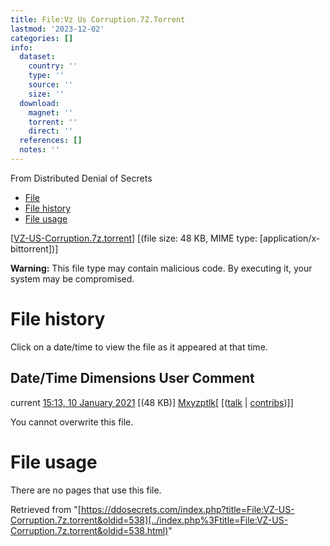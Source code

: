 ```yaml
---
title: File:Vz Us Corruption.7Z.Torrent
lastmod: '2023-12-02'
categories: []
info:
  dataset:
    country: ''
    type: ''
    source: ''
    size: ''
  download:
    magnet: ''
    torrent: ''
    direct: ''
  references: []
  notes: ''
---
```




From Distributed Denial of Secrets

- [File](./File:VZ-US-Corruption.7z.torrent.html#file)
- [File history](./File:VZ-US-Corruption.7z.torrent.html#filehistory)
- [File usage](./File:VZ-US-Corruption.7z.torrent.html#filelinks)

[[VZ-US-Corruption.7z.torrent](../images/d/d4/VZ-US-Corruption.7z.torrent "VZ-US-Corruption.7z.torrent")]
‎[(file size: 48 KB, MIME type:
[application/x-bittorrent])]

**Warning:** This file type may contain malicious code. By executing it,
your system may be compromised.

# File history

Click on a date/time to view the file as it appeared at that time.

Date/Time Dimensions User Comment
---
current [15:13, 10 January 2021](../images/d/d4/VZ-US-Corruption.7z.torrent) [(48 KB)] [Mxyzptlk](../index.php%3Ftitle=User:Mxyzptlk&action=edit&redlink=1.html "User:Mxyzptlk (page does not exist)")[ [([talk](../index.php%3Ftitle=User_talk:Mxyzptlk&action=edit&redlink=1.html "User talk:Mxyzptlk (page does not exist)") | [contribs](./Special:Contributions/Mxyzptlk.html "Special:Contributions/Mxyzptlk"))]]

You cannot overwrite this file.

# File usage

There are no pages that use this file.

Retrieved from
"[https://ddosecrets.com/index.php?title=File:VZ-US-Corruption.7z.torrent&oldid=538](../index.php%3Ftitle=File:VZ-US-Corruption.7z.torrent&oldid=538.html)"

